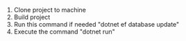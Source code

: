 1) Clone project to machine
2) Build project
3) Run this command if needed "dotnet ef database update"
4) Execute the command "dotnet run"

